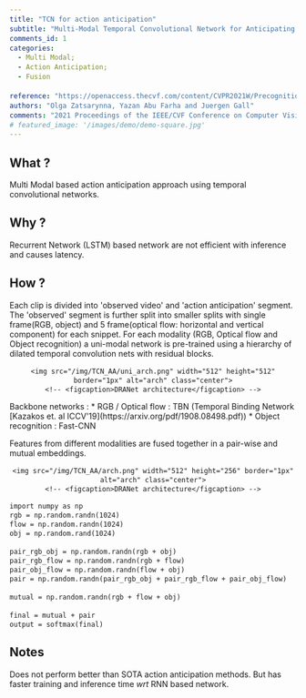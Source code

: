 ```yaml
---
title: "TCN for action anticipation"
subtitle: "Multi-Modal Temporal Convolutional Network for Anticipating Actions in Egocentric Videos"
comments_id: 1
categories:
  - Multi Modal;
  - Action Anticipation;
  - Fusion

reference: "https://openaccess.thecvf.com/content/CVPR2021W/Precognition/html/Zatsarynna_Multi-Modal_Temporal_Convolutional_Network_for_Anticipating_Actions_in_Egocentric_Videos_CVPRW_2021_paper.html"
authors: "Olga Zatsarynna, Yazan Abu Farha and Juergen Gall"
comments: "2021 Proceedings of the IEEE/CVF Conference on Computer Vision and Pattern Recognition (CVPR) Workshops"
# featured_image: '/images/demo/demo-square.jpg'
---
```


## What ?

Multi Modal based action anticipation approach using temporal convolutional networks.

## Why ?

Recurrent Network (LSTM) based network are not efficient with inference and causes latency.  

## How ?

Each clip is divided into 'observed video' and 'action anticipation' segment. The 'observed' segment is further split into smaller splits with single frame(RGB, object) and 5 frame(optical flow: horizontal and vertical component) for each snippet.
For each modality (RGB, Optical flow and Object recognition) a uni-modal network is pre-trained using a hierarchy of dilated temporal convolution nets with residual blocks.

<div align="center" class="img-container" style="margin-top:2%">

    <img src="/img/TCN_AA/uni_arch.png" width="512" height="512" border="1px" alt="arch" class="center">
    <!-- <figcaption>DRANet architecture</figcaption> -->
</div>
Backbone networks :
  * RGB / Optical flow : TBN (Temporal Binding Network [Kazakos et. al ICCV'19](https://arxiv.org/pdf/1908.08498.pdf))
  * Object recognition : Fast-CNN

Features from different modalities are fused together in a pair-wise and mutual embeddings.

<div align="center" class="img-container" style="margin-top:2%">

    <img src="/img/TCN_AA/arch.png" width="512" height="256" border="1px" alt="arch" class="center">
    <!-- <figcaption>DRANet architecture</figcaption> -->
</div>

```
import numpy as np
rgb = np.random.randn(1024)
flow = np.random.randn(1024)
obj = np.random.rand(1024)

pair_rgb_obj = np.random.randn(rgb + obj)
pair_rgb_flow = np.random.randn(rgb + flow)
pair_obj_flow = np.random.randn(flow + obj)
pair = np.random.randn(pair_rgb_obj + pair_rgb_flow + pair_obj_flow)

mutual = np.random.randn(rgb + flow + obj)

final = mutual + pair
output = softmax(final)

```

## Notes
Does not perform better than SOTA action anticipation methods. But has faster training and inference time <i>wrt</i> RNN based network.
